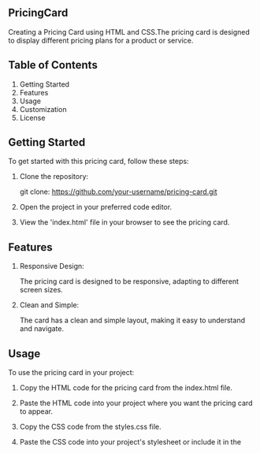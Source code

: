 ## PricingCard

Creating a Pricing Card using HTML and CSS.The pricing card is designed to display different pricing plans for a product or service.

## Table of Contents

1. Getting Started
2. Features
3. Usage
4. Customization
5. License

## Getting Started

To get started with this pricing card, follow these steps:

1. Clone the repository:

   git clone: https://github.com/your-username/pricing-card.git

2. Open the project in your preferred code editor.

3. View the 'index.html' file in your browser to see the pricing card.

## Features

1. Responsive Design: 
      
      The pricing card is designed to be responsive, adapting to different screen sizes.

2. Clean and Simple: 

      The card has a clean and simple layout, making it easy to understand and navigate.

## Usage

To use the pricing card in your project:

1. Copy the HTML code for the pricing card from the index.html file.

2. Paste the HTML code into your project where you want the pricing card to appear.

3. Copy the CSS code from the styles.css file.

4. Paste the CSS code into your project's stylesheet or include it in the <style> tag in the HTML file.

## Customization

Feel free to customize the pricing card to fit your project's branding and design requirements. You can modify the colors, fonts, and layout by updating the CSS styles in the 'styles.css' file.

/* Example: Change background color */
.pricing-card {
    background-color: #f0f0f0;
}

/* Example: Change font color */
.pricing-card h2 {
    color: #333;
}

/* Example: Customize button color */
.pricing-card .btn {
    background-color: #3498db;
    color: #fff;
}

## License

This project is licensed under the MIT License - see the LICENSE file for details.









   
